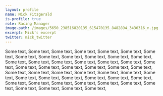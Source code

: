 ```yaml
---
layout: profile
name: Mick Fitzgerald
is-profile: true
role: Racing Manager
image-path: /images/5650_238516820135_615470135_8482894_3430316_n.jpg
excerpt: Mick's excerpt
twitter: mick_twitter
---
```


Some text, Some text, Some text, Some text, Some text, Some text, Some text, Some text, Some text, Some text, Some text, Some text, Some text, Some text, Some text, Some text, Some text, Some text, Some text, Some text, Some text, Some text, Some text, Some text, Some text, Some text, Some text, Some text, Some text, Some text, Some text, Some text, Some text, Some text, Some text, Some text, Some text, Some text, Some text, Some text, Some text, Some text, Some text, Some text, Some text, Some text, Some text, Some text, Some text, Some text, 